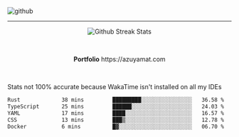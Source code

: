 ![github](https://media.discordapp.net/attachments/881363147364118528/1142610121697021952/background.png?width=1000&height=300)<br>
___
<p align="center">
  <img alt="Github Streak Stats" src="https://streak-stats.demolab.com?user=Azuyamat&theme=transparent&hide_border=true"/>
</p><br>
<p align="center">
      <strong>Portfolio</strong> https://azuyamat.com
</p><br>

Stats not 100% accurate because WakaTime isn't installed on all my IDEs
<!--START_SECTION:waka-->

```txt
Rust             38 mins         █████████░░░░░░░░░░░░░░░░   36.58 %
TypeScript       25 mins         ██████░░░░░░░░░░░░░░░░░░░   24.03 %
YAML             17 mins         ████░░░░░░░░░░░░░░░░░░░░░   16.57 %
CSS              13 mins         ███▒░░░░░░░░░░░░░░░░░░░░░   12.78 %
Docker           6 mins          █▓░░░░░░░░░░░░░░░░░░░░░░░   06.70 %
```

<!--END_SECTION:waka-->
